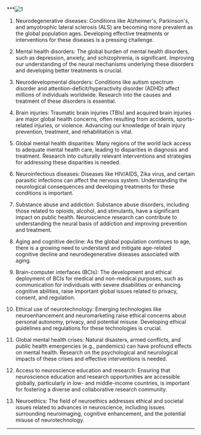 ***![1](https://github.com/sourceduty/Neuroscience/assets/123030236/48463865-323f-4c66-9b0f-61434648ab31)
1. Neurodegenerative diseases: Conditions like Alzheimer's, Parkinson's, and amyotrophic lateral sclerosis (ALS) are becoming more prevalent as the global population ages. Developing effective treatments or interventions for these diseases is a pressing challenge.

2. Mental health disorders: The global burden of mental health disorders, such as depression, anxiety, and schizophrenia, is significant. Improving our understanding of the neural mechanisms underlying these disorders and developing better treatments is crucial.

3. Neurodevelopmental disorders: Conditions like autism spectrum disorder and attention-deficit/hyperactivity disorder (ADHD) affect millions of individuals worldwide. Research into the causes and treatment of these disorders is essential.

4. Brain injuries: Traumatic brain injuries (TBIs) and acquired brain injuries are major global health concerns, often resulting from accidents, sports-related injuries, or violence. Advancing our knowledge of brain injury prevention, treatment, and rehabilitation is vital.

5. Global mental health disparities: Many regions of the world lack access to adequate mental health care, leading to disparities in diagnosis and treatment. Research into culturally relevant interventions and strategies for addressing these disparities is needed.

6. Neuroinfectious diseases: Diseases like HIV/AIDS, Zika virus, and certain parasitic infections can affect the nervous system. Understanding the neurological consequences and developing treatments for these conditions is important.

7. Substance abuse and addiction: Substance abuse disorders, including those related to opioids, alcohol, and stimulants, have a significant impact on public health. Neuroscience research can contribute to understanding the neural basis of addiction and improving prevention and treatment.

8. Aging and cognitive decline: As the global population continues to age, there is a growing need to understand and mitigate age-related cognitive decline and neurodegenerative diseases associated with aging.

9. Brain-computer interfaces (BCIs): The development and ethical deployment of BCIs for medical and non-medical purposes, such as communication for individuals with severe disabilities or enhancing cognitive abilities, raise important global issues related to privacy, consent, and regulation.

10. Ethical use of neurotechnology: Emerging technologies like neuroenhancement and neuromarketing raise ethical concerns about personal autonomy, privacy, and potential misuse. Developing ethical guidelines and regulations for these technologies is crucial.

11. Global mental health crises: Natural disasters, armed conflicts, and public health emergencies (e.g., pandemics) can have profound effects on mental health. Research on the psychological and neurological impacts of these crises and effective interventions is needed.

12. Access to neuroscience education and research: Ensuring that neuroscience education and research opportunities are accessible globally, particularly in low- and middle-income countries, is important for fostering a diverse and collaborative research community.

13. Neuroethics: The field of neuroethics addresses ethical and societal issues related to advances in neuroscience, including issues surrounding neuroimaging, cognitive enhancement, and the potential misuse of neurotechnology.
***
